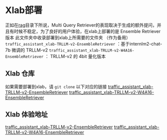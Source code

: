 # Xlab部署
正如在[rag](../rag)目录下所说，Multi Query Retriever的表现取决于生成的额外提问，并且有时候不稳定，为了良好的用户体验，在xlab上部署的是 Ensemble Retriever版本
此文件夹中收录部署到xlab上所需要的文件夹 （作为备用）
`traffic_assistant_xlab-TRLLM-v2-EnsembleRetriever` ：基于internlm2-chat-7b 微调的 TRLLM-v2 
`traffic_assistant_xlab-TRLLM-v2-W4A16-EnsembleRetriever` ： TRLLM-v2 的 4bit 量化版本

## Xlab 仓库
如果需要部署到xlab，请 `git clone` 以下对应的链接
[traffic_assistant_xlab-TRLLM-v2-EnsembleRetriever](https://github.com/tackhwa/traffic_assistant_xlab/tree/TRLLM-v2-EnsembleRetriever)
[traffic_assistant_xlab-TRLLM-v2-W4A16-EnsembleRetriever](https://github.com/tackhwa/traffic_assistant_xlab/tree/TRLLM-v2-W4A16-EnsembleRetriever)

## Xlab 体验地址
[traffic_assistant_xlab-TRLLM-v2-EnsembleRetriever](https://openxlab.org.cn/apps/detail/tackhwa00/TRLLM-v2-Traffic-Assistant)
[traffic_assistant_xlab-TRLLM-v2-W4A16-EnsembleRetriever](https://openxlab.org.cn/apps/detail/tackhwa00/TRLLM-v2-W4A16-Traffic-Assistant)
